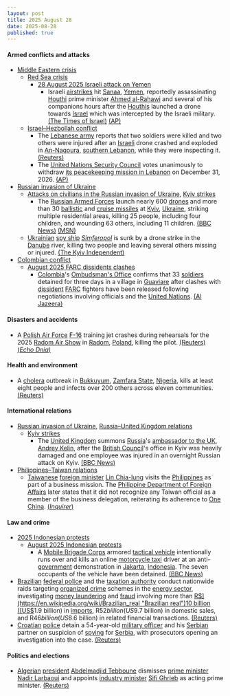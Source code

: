 ```yaml
---
layout: post
title: 2025 August 28
date: 2025-08-28
published: true
---
```



#### Armed conflicts and attacks

* [Middle Eastern crisis](https://en.wikipedia.org/wiki/Middle_Eastern_crisis_%282023%E2%80%93present%29 "Middle Eastern crisis (2023–present)")
  * [Red Sea crisis](https://en.wikipedia.org/wiki/Red_Sea_crisis "Red Sea crisis")
    * [28 August 2025 Israeli attack on Yemen](https://en.wikipedia.org/wiki/28_August_2025_Israeli_attack_on_Yemen "28 August 2025 Israeli attack on Yemen")
      * Israeli [airstrikes](https://en.wikipedia.org/wiki/Airstrike "Airstrike") hit [Sanaa](https://en.wikipedia.org/wiki/Sanaa "Sanaa"), [Yemen](https://en.wikipedia.org/wiki/Yemen "Yemen"), reportedly assassinating [Houthi](https://en.wikipedia.org/wiki/Houthi "Houthi") prime minister [Ahmed al-Rahawi](https://en.wikipedia.org/wiki/Ahmed_al-Rahawi "Ahmed al-Rahawi") and several of his companions hours after the [Houthis](https://en.wikipedia.org/wiki/Houthi "Houthi") launched a drone towards [Israel](https://en.wikipedia.org/wiki/Israel "Israel") which was intercepted by the Israeli military. [(The Times of Israel)](https://www.timesofisrael.com/liveblog_entry/houthi-prime-minister-said-killed-in-israeli-strike-on-sanaa-apartment-yesterday/) [(AP)](https://apnews.com/article/yemen-israeli-airstrikes-sanaa-mideast-wars-0af1a06ff8078a9659b44aa54d47f0c4)
  * [Israel–Hezbollah conflict](https://en.wikipedia.org/wiki/Israel%E2%80%93Hezbollah_conflict_%282023%E2%80%93present%29 "Israel–Hezbollah conflict (2023–present)")
    * The [Lebanese army](https://en.wikipedia.org/wiki/Lebanese_Armed_Forces "Lebanese Armed Forces") reports that two soldiers were killed and two others were injured after an [Israeli](https://en.wikipedia.org/wiki/Israeli_Defence_Forces "Israeli Defence Forces") drone crashed and exploded in [An-Naqoura](https://en.wikipedia.org/wiki/An-Naqoura "An-Naqoura"), [southern Lebanon](https://en.wikipedia.org/wiki/Southern_Lebanon "Southern Lebanon"), while they were inspecting it. [(Reuters)](https://www.reuters.com/world/middle-east/two-lebanese-military-personnel-killed-by-israeli-drone-exploding-southern-2025-08-28/)
    * The [United Nations Security Council](https://en.wikipedia.org/wiki/United_Nations_Security_Council "United Nations Security Council") votes unanimously to withdraw [its peacekeeping mission in Lebanon](https://en.wikipedia.org/wiki/United_Nations_Interim_Force_in_Lebanon "United Nations Interim Force in Lebanon") on December 31, 2026. [(AP)](https://apnews.com/article/un-lebanon-peacekeeping-unifil-trump-290a9c481b7323bff4695c55f066a403)
* [Russian invasion of Ukraine](https://en.wikipedia.org/wiki/Russian_invasion_of_Ukraine "Russian invasion of Ukraine")
  * [Attacks on civilians in the Russian invasion of Ukraine](https://en.wikipedia.org/wiki/Attacks_on_civilians_in_the_Russian_invasion_of_Ukraine "Attacks on civilians in the Russian invasion of Ukraine"), [Kyiv strikes](https://en.wikipedia.org/wiki/Kyiv_strikes_%282022%E2%80%93present%29 "Kyiv strikes (2022–present)")
    * The [Russian Armed Forces](https://en.wikipedia.org/wiki/Russian_Armed_Forces "Russian Armed Forces") launch nearly 600 [drones](https://en.wikipedia.org/wiki/Drone_warfare "Drone warfare") and more than 30 [ballistic](https://en.wikipedia.org/wiki/Ballistic_missile "Ballistic missile") and [cruise missiles](https://en.wikipedia.org/wiki/Cruise_missile "Cruise missile") at [Kyiv](https://en.wikipedia.org/wiki/Kyiv "Kyiv"), [Ukraine](https://en.wikipedia.org/wiki/Ukraine "Ukraine"), striking multiple residential areas, killing 25 people, including four children, and wounding 63 others, including 11 children. [(BBC News)](https://www.bbc.com/news/articles/cvg3y7m2gz0o) [(MSN)](https://www.msn.com/en-ca/news/world/death-toll-of-russian-august-28-attack-on-kyiv-rises-to-25-two-year-old-girl-and-mother-among-killed/ar-AA1LvcFl?ocid=winp1taskbar&cvid=03a31e48304b4d1aa59f67dee00b6319&ei=17)
  * [Ukrainian](https://en.wikipedia.org/wiki/Ukraine "Ukraine") [spy ship](https://en.wikipedia.org/wiki/Spy_ship "Spy ship") [*Simferopol*](https://en.wikipedia.org/wiki/Ukrainian_reconnaissance_ship_Simferopol "Ukrainian reconnaissance ship Simferopol") is sunk by a drone strike in the [Danube](https://en.wikipedia.org/wiki/Danube "Danube") river, killing two people and leaving several others missing or injured. [(The Kyiv Independent)](https://kyivindependent.com/russia-hits-ukrainian-vessel-killing-1-crew-member-injuring-others-navy-says/)
* [Colombian conflict](https://en.wikipedia.org/wiki/Colombian_conflict "Colombian conflict")
  * [August 2025 FARC dissidents clashes](https://en.wikipedia.org/wiki/August_2025_FARC_dissidents_clashes "August 2025 FARC dissidents clashes")
    * [Colombia](https://en.wikipedia.org/wiki/Colombia "Colombia")'s [Ombudsman's Office](https://en.wikipedia.org/wiki/Ombudsman%27s_Office_of_Colombia "Ombudsman's Office of Colombia") confirms that 33 [soldiers](https://en.wikipedia.org/wiki/Military_Forces_of_Colombia "Military Forces of Colombia") detained for three days in a village in [Guaviare](https://en.wikipedia.org/wiki/Guaviare_Department "Guaviare Department") after clashes with [dissident](https://en.wikipedia.org/wiki/FARC_dissidents "FARC dissidents") [FARC](https://en.wikipedia.org/wiki/Revolutionary_Armed_Forces_of_Colombia "Revolutionary Armed Forces of Colombia") fighters have been released following negotiations involving officials and the [United Nations](https://en.wikipedia.org/wiki/United_Nations "United Nations"). [(Al Jazeera)](https://www.aljazeera.com/amp/news/2025/8/29/colombian-soldiers-freed-after-three-day-captivity-in-amazon)

#### Disasters and accidents

* A [Polish Air Force](https://en.wikipedia.org/wiki/Polish_Air_Force "Polish Air Force") [F-16](https://en.wikipedia.org/wiki/F-16 "F-16") training jet crashes during rehearsals for the 2025 [Radom Air Show](https://en.wikipedia.org/wiki/Radom_Air_Show "Radom Air Show") in [Radom](https://en.wikipedia.org/wiki/Radom "Radom"), [Poland](https://en.wikipedia.org/wiki/Poland "Poland"), killing the pilot. [(Reuters)](https://www.reuters.com/business/aerospace-defense/f-16-crashed-during-rehearsal-before-polish-airshow-2025-08-28/) [(*Echo Dnia*)](https://echodnia.eu/radomskie/katastrofa-na-air-show-2025-w-radomiu-podczas-treningow-rozbil-sie-samolot-f-16-z-zespolu-tiger-demo/ar/c1p2-27914985)

#### Health and environment

* A [cholera](https://en.wikipedia.org/wiki/Cholera "Cholera") outbreak in [Bukkuyum](https://en.wikipedia.org/wiki/Bukkuyum "Bukkuyum"), [Zamfara State](https://en.wikipedia.org/wiki/Zamfara_State "Zamfara State"), [Nigeria](https://en.wikipedia.org/wiki/Nigeria "Nigeria"), kills at least eight people and infects over 200 others across eleven communities. [(Reuters)](https://www.reuters.com/business/healthcare-pharmaceuticals/cholera-outbreak-northwest-nigeria-kills-eight-infects-over-200-2025-08-28/)

#### International relations

* [Russian invasion of Ukraine](https://en.wikipedia.org/wiki/Russian_invasion_of_Ukraine "Russian invasion of Ukraine"), [Russia–United Kingdom relations](https://en.wikipedia.org/wiki/Russia%E2%80%93United_Kingdom_relations "Russia–United Kingdom relations")
  * [Kyiv strikes](https://en.wikipedia.org/wiki/Kyiv_strikes_%282022%E2%80%93present%29 "Kyiv strikes (2022–present)")
    * The [United Kingdom](https://en.wikipedia.org/wiki/United_Kingdom "United Kingdom") summons [Russia](https://en.wikipedia.org/wiki/Russia "Russia")'s [ambassador to the UK](https://en.wikipedia.org/wiki/List_of_ambassadors_of_Russia_to_the_United_Kingdom "List of ambassadors of Russia to the United Kingdom"), [Andrey Kelin](https://en.wikipedia.org/wiki/Andrey_Kelin "Andrey Kelin"), after the [British Council](https://en.wikipedia.org/wiki/British_Council "British Council")'s office in Kyiv was heavily damaged and one employee was injured in an overnight Russian attack on Kyiv. [(BBC News)](https://www.bbc.com/news/articles/c890j8zye0wo)
* [Philippines–Taiwan relations](https://en.wikipedia.org/wiki/Philippines%E2%80%93Taiwan_relations "Philippines–Taiwan relations")
  * [Taiwanese](https://en.wikipedia.org/wiki/Taiwan "Taiwan") [foreign minister](https://en.wikipedia.org/wiki/Minister_of_Foreign_Affairs_%28Taiwan%29 "Minister of Foreign Affairs (Taiwan)") [Lin Chia-lung](https://en.wikipedia.org/wiki/Lin_Chia-lung "Lin Chia-lung") visits the [Philippines](https://en.wikipedia.org/wiki/Philippines "Philippines") as part of a business mission. The [Philippine Department of Foreign Affairs](https://en.wikipedia.org/wiki/Department_of_Foreign_Affairs_%28Philippines%29 "Department of Foreign Affairs (Philippines)") later states that it did not recognize any Taiwan official as a member of the business delegation, reiterating its adherence to [One China](https://en.wikipedia.org/wiki/One_China "One China"). [(*Inquirer*)](https://globalnation.inquirer.net/289597/dfa-neither-confirms-nor-denies-visit-of-taiwan-foreign-minister)

#### Law and crime

* [2025 Indonesian protests](https://en.wikipedia.org/wiki/2025_Indonesian_protests "2025 Indonesian protests")
  * [August 2025 Indonesian protests](https://en.wikipedia.org/wiki/August_2025_Indonesian_protests "August 2025 Indonesian protests")
    * A [Mobile Brigade Corps](https://en.wikipedia.org/wiki/Mobile_Brigade_Corps "Mobile Brigade Corps") armored [tactical vehicle](https://en.wikipedia.org/wiki/Tactical_vehicle "Tactical vehicle") intentionally runs over and kills an online [motorcycle taxi](https://en.wikipedia.org/wiki/Motorcycle_taxi "Motorcycle taxi") driver at an anti-[government](https://en.wikipedia.org/wiki/Red_and_White_Cabinet "Red and White Cabinet") demonstration in [Jakarta](https://en.wikipedia.org/wiki/Jakarta "Jakarta"), [Indonesia](https://en.wikipedia.org/wiki/Indonesia "Indonesia"). The seven occupants of the vehicle have been detained. [(BBC News)](https://www.bbc.com/indonesia/articles/c1mpvgvvjzeo)
* [Brazilian](https://en.wikipedia.org/wiki/Brazil "Brazil") [federal police](https://en.wikipedia.org/wiki/Federal_Police_of_Brazil "Federal Police of Brazil") and the [taxation authority](https://en.wikipedia.org/wiki/Receita_Federal_do_Brasil "Receita Federal do Brasil") conduct nationwide raids targeting [organized crime](https://en.wikipedia.org/wiki/Organized_crime_in_Brazil "Organized crime in Brazil") schemes in the [energy sector](https://en.wikipedia.org/wiki/Energy_in_Brazil "Energy in Brazil"), investigating [money laundering](https://en.wikipedia.org/wiki/Money_laundering "Money laundering") and [fraud](https://en.wikipedia.org/wiki/Fraud "Fraud") involving more than [R$](https://en.wikipedia.org/wiki/Brazilian_real "Brazilian real")10 billion ([US$](https://en.wikipedia.org/wiki/United_States_dollar "United States dollar")1.9 billion) in [imports](https://en.wikipedia.org/wiki/Economy_of_Brazil "Economy of Brazil"), R$52 billion (US$9.7 billion) in domestic sales, and R$46 billion (US$8.6 billion) in related financial transactions. [(Reuters)](https://www.reuters.com/business/energy/brazil-carries-out-raids-crackdown-organized-crime-fuel-sector-2025-08-28/)
* [Croatian](https://en.wikipedia.org/wiki/Croatia "Croatia") [police](https://en.wikipedia.org/wiki/Law_enforcement_in_Croatia "Law enforcement in Croatia") detain a 54-year-old [military officer](https://en.wikipedia.org/wiki/Armed_Forces_of_Croatia "Armed Forces of Croatia") and his [Serbian](https://en.wikipedia.org/wiki/Serbs "Serbs") partner on suspicion of [spying](https://en.wikipedia.org/wiki/Espionage "Espionage") for [Serbia](https://en.wikipedia.org/wiki/Serbia "Serbia"), with prosecutors opening an investigation into the case. [(Reuters)](https://www.reuters.com/world/croatia-detains-military-officer-girlfriend-suspected-spying-2025-08-28/)

#### Politics and elections

* [Algerian](https://en.wikipedia.org/wiki/Algeria "Algeria") [president](https://en.wikipedia.org/wiki/President_of_Algeria "President of Algeria") [Abdelmadjid Tebboune](https://en.wikipedia.org/wiki/Abdelmadjid_Tebboune "Abdelmadjid Tebboune") dismisses [prime minister](https://en.wikipedia.org/wiki/Prime_Minister_of_Algeria "Prime Minister of Algeria") [Nadir Larbaoui](https://en.wikipedia.org/wiki/Nadir_Larbaoui "Nadir Larbaoui") and appoints [industry minister](https://en.wikipedia.org/wiki/Ministry_of_Industry_and_Mines "Ministry of Industry and Mines") [Sifi Ghrieb](https://en.wikipedia.org/wiki/Sifi_Ghrieb "Sifi Ghrieb") as acting prime minister. [(Reuters)](https://www.reuters.com/world/middle-east/algerias-president-removes-prime-minister-appoints-new-acting-premier-state-2025-08-28/)
